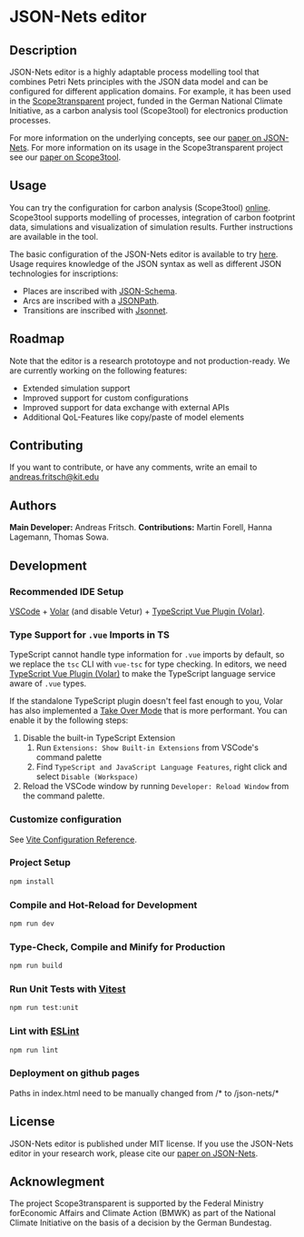 # JSON-Nets editor

## Description

JSON-Nets editor is a highly adaptable process modelling tool that combines Petri Nets principles with the JSON data model and can be configured for different application domains. For example, it has been used in the [Scope3transparent](https://www.scope3transparent.de) project, funded in the German National Climate Initiative, as a carbon analysis tool (Scope3tool) for electronics production processes.

For more information on the underlying concepts, see our [paper on JSON-Nets](https://link.springer.com/chapter/10.1007/978-3-031-34241-7_3). For more information on its usage in the Scope3transparent project see our [paper on Scope3tool](https://ieeexplore.ieee.org/document/10631250).

## Usage

You can try the configuration for carbon analysis (Scope3tool) [online](https://kit-bis.github.io/json-nets/#/scope3tool). Scope3tool supports modelling of processes, integration of carbon footprint data, simulations and visualization of simulation results. Further instructions are available in the tool.

The basic configuration of the JSON-Nets editor is available to try [here](https://kit-bis.github.io/json-nets/). Usage requires knowledge of the JSON syntax as well as different JSON technologies for inscriptions:
- Places are inscribed with [JSON-Schema](https://json-schema.org/).
- Arcs are inscribed with a [JSONPath](https://github.com/dchester/jsonpath).
- Transitions are inscribed with [Jsonnet](https://jsonnet.org/).

## Roadmap

Note that the editor is a research prototoype and not production-ready. We are currently working on the following features:

- Extended simulation support
- Improved support for custom configurations
- Improved support for data exchange with external APIs
- Additional QoL-Features like copy/paste of model elements

## Contributing

If you want to contribute, or have any comments, write an email to andreas.fritsch@kit.edu

## Authors

**Main Developer:** Andreas Fritsch. **Contributions:** Martin Forell, Hanna Lagemann, Thomas Sowa.

## Development 

### Recommended IDE Setup

[VSCode](https://code.visualstudio.com/) + [Volar](https://marketplace.visualstudio.com/items?itemName=Vue.volar) (and disable Vetur) + [TypeScript Vue Plugin (Volar)](https://marketplace.visualstudio.com/items?itemName=Vue.vscode-typescript-vue-plugin).

### Type Support for `.vue` Imports in TS

TypeScript cannot handle type information for `.vue` imports by default, so we replace the `tsc` CLI with `vue-tsc` for type checking. In editors, we need [TypeScript Vue Plugin (Volar)](https://marketplace.visualstudio.com/items?itemName=Vue.vscode-typescript-vue-plugin) to make the TypeScript language service aware of `.vue` types.

If the standalone TypeScript plugin doesn't feel fast enough to you, Volar has also implemented a [Take Over Mode](https://github.com/johnsoncodehk/volar/discussions/471#discussioncomment-1361669) that is more performant. You can enable it by the following steps:

1. Disable the built-in TypeScript Extension
    1) Run `Extensions: Show Built-in Extensions` from VSCode's command palette
    2) Find `TypeScript and JavaScript Language Features`, right click and select `Disable (Workspace)`
2. Reload the VSCode window by running `Developer: Reload Window` from the command palette.

### Customize configuration

See [Vite Configuration Reference](https://vitejs.dev/config/).

### Project Setup

```sh
npm install
```

### Compile and Hot-Reload for Development

```sh
npm run dev
```

### Type-Check, Compile and Minify for Production

```sh
npm run build
```

### Run Unit Tests with [Vitest](https://vitest.dev/)

```sh
npm run test:unit
```

### Lint with [ESLint](https://eslint.org/)

```sh
npm run lint
```

### Deployment on github pages

Paths in index.html need to be manually changed from /* to /json-nets/*

## License

JSON-Nets editor is published under MIT license. If you use the JSON-Nets editor in your research work, please cite our [paper on JSON-Nets](https://link.springer.com/chapter/10.1007/978-3-031-34241-7_3).

## Acknowlegment

The project Scope3transparent is supported by the Federal Ministry forEconomic Affairs and Climate Action (BMWK) as part of the National Climate Initiative on the basis of a decision by the German Bundestag.